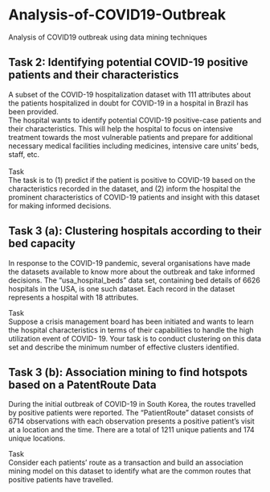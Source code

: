 # Analysis-of-COVID19-Outbreak
Analysis of COVID19 outbreak using data mining techniques

## Task 2: Identifying potential COVID-19 positive patients and their characteristics

A subset of the COVID-19 hospitalization dataset with 111 attributes about the patients hospitalized in doubt for COVID-19 in a hospital in Brazil has been provided.<br>
The hospital wants to identify potential COVID-19 positive-case patients and their characteristics. This will help the hospital to focus on intensive treatment towards the most vulnerable patients and prepare for additional necessary medical facilities including
medicines, intensive care units’ beds, staff, etc.<br>
<br>
Task<br>
The task is to
(1) predict if the patient is positive to COVID-19 based on the characteristics recorded in the dataset, and (2) inform the hospital the prominent characteristics of COVID-19 patients and insight with this dataset for making informed decisions. <br>



## Task 3 (a): Clustering hospitals according to their bed capacity

In response to the COVID-19 pandemic, several organisations have made the datasets available to know more about the outbreak and take informed decisions. The “usa_hospital_beds” data set, containing bed details of 6626 hospitals in the USA, is one such dataset. Each record in the dataset represents a hospital with 18 attributes.<br>

Task<br>
Suppose a crisis management board has been initiated and wants to learn the hospital characteristics in terms of their capabilities to handle the high utilization event of COVID- 19. Your task is to conduct clustering on this data set and describe the minimum number of effective clusters identified.<br>

## Task 3 (b): Association mining to find hotspots based on a PatentRoute Data
During the initial outbreak of COVID-19 in South Korea, the routes travelled by positive patients were reported. The “PatientRoute” dataset consists of 6714 observations with each observation presents a positive patient’s visit at a location and the time. There are a total of 1211 unique patients and 174 unique locations.<br>

Task<br>
Consider each patients’ route as a transaction and build an association mining model on this dataset to identify what are the common routes that positive patients have travelled.<br>
